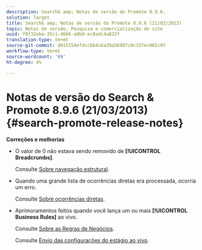```yaml
---
description: Search& amp; Notas de versão do Promote 8.9.6.
solution: Target
title: Search& amp; Notas de versão do Promote 8.9.6 (21/03/2013)
topic: Notas de versão, Pesquisa e comercialização do site
uuid: f0f32eba-35c1-4666-a0b8-ec8adc4a832f
translation-type: tm+mt
source-git-commit: d015154efdccbb4c6a39a56907c0c337ec065c9f
workflow-type: tm+mt
source-wordcount: '69'
ht-degree: 4%

---
```



# Notas de versão do Search &amp; Promote 8.9.6 (21/03/2013){#search-promote-release-notes}

**Correções e melhorias**

* O valor de 0 não estava sendo removido de **[!UICONTROL Breadcrumbs]**.

   Consulte [Sobre navegação estrutural](../c-about-design-menu/c-about-breadcrumbs.md#concept_FB8A943C594A4A1593B118141DA61F03).

* Quando uma grande lista de ocorrências diretas era processada, ocorria um erro.

   Consulte [Sobre ocorrências diretas](../c-about-rules-menu/c-about-direct-hits.md#concept_C5EE074A19FD4D5B8DD21DB575E35565).

* Aprimoramentos feitos quando você lança um ou mais **[!UICONTROL Business Rules]** ao vivo.

   Consulte [Sobre as Regras de Negócios](../c-about-rules-menu/c-about-business-rules.md#concept_2A93D76216754D3D8412CDEA00BD26BD).

   Consulte [Envio das configurações do estágio ao vivo](../c-about-staging.md#task_44306783B4C0408AAA58B471DAF2D9A4).

